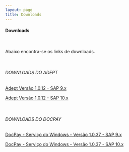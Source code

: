 ```yaml
---
layout: page
title: Downloads
---
```


#### Downloads

<br>

Abaixo encontra-se os links de downloads.
 
<br>

###### DOWNLOADS DO ADEPT

[Adept Versão 1.0.12 - SAP 9.x](https://skill-addons.s3.sa-east-1.amazonaws.com/adept/skill-adept-v1.0.12+(SAP+B1+9.x).zip)

[Adept Versão 1.0.12 - SAP 10.x](https://skill-addons.s3.sa-east-1.amazonaws.com/adept/skill-adept-v1.0.12+(SAP+B1+10.x).zip)
 
<br>

###### DOWNLOADS DO DOCPAY

[DocPay - Serviço do Windows - Versão 1.0.37 - SAP 9.x](https://skill-addons.s3.sa-east-1.amazonaws.com/docpay/sap-9.x_docpay-winservice-x64-v1.0.37.zip )

[DocPay - Serviço do Windows - Versão 1.0.37 - SAP 10.x](https://skill-addons.s3.sa-east-1.amazonaws.com/docpay/sap-10.x_docpay-winservice-x64-v1.0.37.zip)

